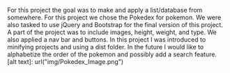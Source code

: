For this project the goal was to make and apply a list/database from somewhere. For this project we chose the Pokedex for pokemon. We were also tasked to use jQuery and Bootstrap for the final version of this project. 
A part of the project was to include images, height, weight, and type. We also applied a nav bar and buttons. 
In this project I was introduced to minifying projects and using a dist folder.
In the future I would like to alphabetize the order of the pokemon and possibly add a search feature. 
[alt text]: url("img/Pokedex_Image.png")